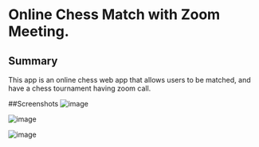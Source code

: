 # Online Chess Match with Zoom Meeting.
## Summary
This app is an online chess web app that allows users to be matched, and have a chess tournament having zoom call.

##Screenshots
![image](https://github.com/user-attachments/assets/0cdeb922-be24-4d75-ac52-09bb25cf08c9)

![image](https://github.com/user-attachments/assets/31a6fbb7-f575-4611-a914-464c4681e9e6)

![image](https://github.com/user-attachments/assets/de4e4ffc-87dd-4068-9ff1-98c6fc3802e1)
